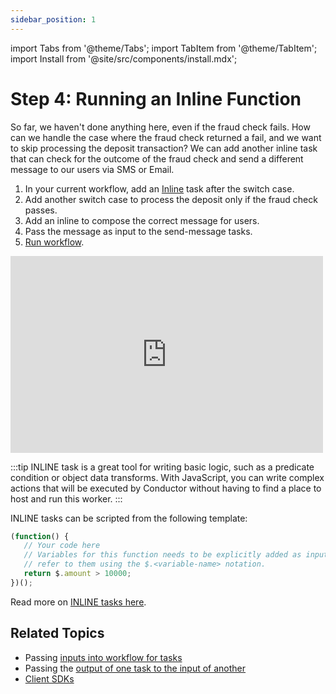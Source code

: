```yaml
---
sidebar_position: 1
---
```

import Tabs from '@theme/Tabs';
import TabItem from '@theme/TabItem';
import Install from '@site/src/components/install.mdx';


# Step 4: Running an Inline Function

So far, we haven't done anything here, even if the fraud check fails. How can we handle the case where the fraud check returned a fail, and we want to skip processing the deposit transaction? We can add another inline task that can check for the outcome of the fraud check and send a different message to our users via SMS or Email.

<Tabs>
<TabItem value="UI" label="UI">

<div className="row">
<div className="col col--4">

1. In your current workflow, add an [Inline](/content/reference-docs/system-tasks/inline) task after the switch case.
2. Add another switch case to process the deposit only if the fraud check passes.
3. Add an inline to compose the correct message for users.
4. Pass the message as input to the send-message tasks.
5. [Run workflow](/developer-guides/running-workflows#run-in-ui).

</div>
<div className="col">
<div className="embed-loom-video">
<iframe width="500" height="315" src="https://www.youtube.com/embed/y66AKuKLf2s?si=yaYNEazXWoh1tExU" title="YouTube video player" frameborder="0" allow="accelerometer; autoplay; clipboard-write; encrypted-media; gyroscope; picture-in-picture; web-share" allowfullscreen="allowfullscreen"
mozallowfullscreen="mozallowfullscreen"
msallowfullscreen="msallowfullscreen"
oallowfullscreen="oallowfullscreen"
webkitallowfullscreen="webkitallowfullscreen"></iframe></div>
</div>
</div>
</TabItem>
</Tabs>

:::tip
INLINE task is a great tool for writing basic logic, such as a predicate condition or object data transforms. With JavaScript, you can
write complex actions that will be executed by Conductor without having to find a place to host and run this worker.
:::

INLINE tasks can be scripted from the following template:
```javascript
(function() { 
   // Your code here
   // Variables for this function needs to be explicitly added as inputs and once added you can 
   // refer to them using the $.<variable-name> notation.
   return $.amount > 10000; 
})();
```

Read more on [INLINE tasks here](/content/reference-docs/system-tasks/inline).

## Related Topics

- Passing [inputs into workflow for tasks](/content/developer-guides/passing-inputs-to-task-in-conductor)
- Passing the [output of one task to the input of another](/content/developer-guides/passing-inputs-to-task-in-conductor)
- [Client SDKs](/content/category/sdks)
